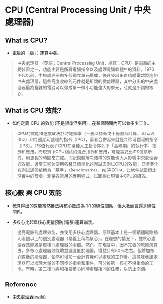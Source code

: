 # CPU (Central Processing Unit / 中央處理器)


## What is CPU?

* 電腦的「腦」：運算中樞。

> 中央處理器 （英語：Central Processing Unit，縮寫：CPU）是電腦的主要裝置之一，功能主要是解釋電腦指令以及處理電腦軟體中的資料。1970年代以前，中央處理器由多個獨立單元構成，後來發展出由積體電路製造的中央處理器，這些高度收縮的元件就是所謂的微處理器，其中分出的中央處理器最為複雜的電路可以做成單一微小功能強大的單元，也就是所謂的核心。


## What is CPU 效能?

* 如何定義 CPU 的效能 (不是很準但堪用)：在某個時間內可以做多少工作。

> CPU的效能和速度取決於時鐘頻率（一般以赫茲或十億赫茲計算，即hz與Ghz）和每週期可處理的指令（IPC），兩者合併起來就是每秒可處理的指令（IPS）。IPS值代表了CPU在幾種人工指令序列下「高峰期」的執行率，指示和應用。而現實中CPU組成的混合指令和應用，可能需要比IPS值顯示的，用更長的時間來完成。而記憶體層次結構的效能也大大影響中央處理器的效能。通常工程師便用各種已標準化的測試去測試CPU的效能，已標準化的測試通常被稱為「基準」（Benchmarks）。如SPECint，此軟仵試圖類比現實中的環境。測量各常用的應用程式，試圖得出現實中CPU的績效。


## 核心數 與 CPU 效能

* 概算得出的效能當然無法與核心數成為 1:1 的線性關係，但大抵而言還是線性關係。

* 多核心比起單核心更能預防(電腦)運算崩潰。

> 提高電腦的處理效能，亦使用多核心處理器。原理基本上是一個積體電路插入兩個以上的個別處理器（意義上稱為核心）。在理想的情況下，雙核心處理器效能將是單核心處理器的兩倍。然而，在現實中，因不完善的軟體演算法，多核心處理器效能增益遠遠低於理論，增益只有50％左右。但增加核心數量的處理器，依然可增加一台計算機可以處理的工作量。這意味著該處理器可以處理大量的不同步的指令和事件，可分擔第一核心不堪重負的工作。有時，第二核心將和相鄰核心同時處理相同的任務，以防止崩潰。


## Reference

* [中央處理器 (wiki)](https://zh.m.wikipedia.org/zh-tw/%E4%B8%AD%E5%A4%AE%E5%A4%84%E7%90%86%E5%99%A8)
